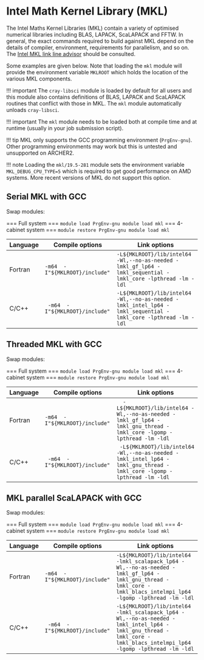 # Intel Math Kernel Library (MKL)

The Intel Maths Kernel Libraries (MKL) contain a variety of optimised numerical
libraries including BLAS, LAPACK, ScaLAPACK and FFTW. In general, the exact commands
required to build against MKL depend on the details of compiler, environment,
requirements for parallelism, and so on.
The [Intel MKL link line advisor](https://software.intel.com/content/www/us/en/develop/articles/intel-mkl-link-line-advisor.html) should be consulted.

Some examples are given below. Note that loading the `mkl` module will provide 
the environment variable `MKLROOT` which holds the location of the various MKL components.

!!! important
    The `cray-libsci` module is loaded by default for all users and this module 
    also contains definitions of BLAS, LAPACK and ScaLAPACK routines that conflict
    with those in MKL. The `mkl` module automatically unloads `cray-libsci`.

!!! important
    The `mkl` module needs to be loaded both at compile time and at runtime
    (usually in your job submission script).

!!! tip
    MKL only supports the GCC programming environment (`PrgEnv-gnu`).
    Other programming environments may work but this is untested and unsupported
    on ARCHER2.

!!! note
    Loading the `mkl/19.5-281` module sets the environment variable `MKL_DEBUG_CPU_TYPE=5`
    which is required to get good performance on AMD systems. More recent
    versions of MKL do not support this option.

## Serial MKL with GCC

Swap modules:

=== Full system ===
    ```
    module load PrgEnv-gnu
    module load mkl
    ```
=== 4-cabinet system ===
    ```
    module restore PrgEnv-gnu
    module load mkl
    ```

| Language | Compile options | Link options |
|----------|-|-|
| Fortran | `-m64  -I"${MKLROOT}/include"` | `-L${MKLROOT}/lib/intel64 -Wl,--no-as-needed -lmkl_gf_lp64 -lmkl_sequential -lmkl_core -lpthread -lm -ldl` |
| C/C++ | ` -m64  -I"${MKLROOT}/include"` | `-L${MKLROOT}/lib/intel64 -Wl,--no-as-needed -lmkl_intel_lp64 -lmkl_sequential -lmkl_core -lpthread -lm -ldl` |

## Threaded MKL with GCC

Swap modules:

=== Full system ===
    ```
    module load PrgEnv-gnu
    module load mkl
    ```
=== 4-cabinet system ===
    ```
    module restore PrgEnv-gnu
    module load mkl
    ```

| Language | Compile options | Link options |
|----------|-|-|
| Fortran | `-m64  -I"${MKLROOT}/include"` | `  -L${MKLROOT}/lib/intel64 -Wl,--no-as-needed -lmkl_gf_lp64 -lmkl_gnu_thread -lmkl_core -lgomp -lpthread -lm -ldl` |
| C/C++ | ` -m64  -I"${MKLROOT}/include"` | ` -L${MKLROOT}/lib/intel64 -Wl,--no-as-needed -lmkl_intel_lp64 -lmkl_gnu_thread -lmkl_core -lgomp -lpthread -lm -ldl` |

## MKL parallel ScaLAPACK with GCC

Swap modules:

=== Full system ===
    ```
    module load PrgEnv-gnu
    module load mkl
    ```
=== 4-cabinet system ===
    ```
    module restore PrgEnv-gnu
    module load mkl
    ```

| Language | Compile options | Link options |
|----------|-|-|
| Fortran | `-m64  -I"${MKLROOT}/include"` | `-L${MKLROOT}/lib/intel64 -lmkl_scalapack_lp64 -Wl,--no-as-needed -lmkl_gf_lp64 -lmkl_gnu_thread -lmkl_core -lmkl_blacs_intelmpi_lp64 -lgomp -lpthread -lm -ldl` |
| C/C++ | ` -m64  -I"${MKLROOT}/include"` | `-L${MKLROOT}/lib/intel64 -lmkl_scalapack_lp64 -Wl,--no-as-needed -lmkl_intel_lp64 -lmkl_gnu_thread -lmkl_core -lmkl_blacs_intelmpi_lp64 -lgomp -lpthread -lm -ldl` |
